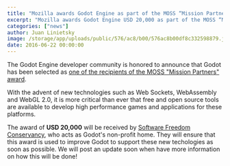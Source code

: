 ```yaml
---
title: "Mozilla awards Godot Engine as part of the MOSS “Mission Partners” program"
excerpt: "Mozilla awards Godot Engine USD 20,000 as part of the MOSS “Mission Partners” program, to support the development of Godot's WebAssembly and WebGL 2 integration."
categories: ["news"]
author: Juan Linietsky
image: /storage/app/uploads/public/576/ac8/b00/576ac8b00df8c332598879.jpg
date: 2016-06-22 00:00:00
---
```


The Godot Engine developer community is honored to announce that Godot has been selected as [one of the recipients of the MOSS "Mission Partners" award](https://blog.mozilla.org/blog/2016/06/22/mozilla-awards-385000-to-open-source-projects-as-part-of-moss-mission-partners-program).

With the advent of new technologies such as Web Sockets, WebAssembly and WebGL 2.0, it is more critical than ever that free and open source tools are available to develop high performance games and applications for these platforms.

The award of **USD 20,000** will be received by [Software Freedom Conservancy](https://sfconservancy.org), who acts as Godot's non-profit home. They will ensure that this award is used to improve Godot to support these new techologies as soon as possible. We will post an update soon when have more information on how this will be done!